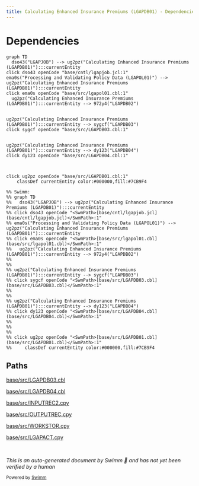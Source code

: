 ```yaml
---
title: Calculating Enhanced Insurance Premiums (LGAPDB01) - Dependencies
---
```

# Dependencies

```mermaid
graph TD
  dso43("LGAPJOB") --> ug2pz("Calculating Enhanced Insurance Premiums (LGAPDB01)"):::currentEntity
click dso43 openCode "base/cntl/lgapjob.jcl:1"
ema0s("Processing and Validating Policy Data (LGAPOL01)") --> ug2pz("Calculating Enhanced Insurance Premiums (LGAPDB01)"):::currentEntity
click ema0s openCode "base/src/lgapol01.cbl:1"
  ug2pz("Calculating Enhanced Insurance Premiums (LGAPDB01)"):::currentEntity --> 972y4("LGAPDB02")
  
  
ug2pz("Calculating Enhanced Insurance Premiums (LGAPDB01)"):::currentEntity --> sygcf("LGAPDB03")
click sygcf openCode "base/src/LGAPDB03.cbl:1"
  
  
ug2pz("Calculating Enhanced Insurance Premiums (LGAPDB01)"):::currentEntity --> dy123("LGAPDB04")
click dy123 openCode "base/src/LGAPDB04.cbl:1"
  
  
  
click ug2pz openCode "base/src/LGAPDB01.cbl:1"
    classDef currentEntity color:#000000,fill:#7CB9F4

%% Swimm:
%% graph TD
%%   dso43("LGAPJOB") --> ug2pz("Calculating Enhanced Insurance Premiums (LGAPDB01)"):::currentEntity
%% click dso43 openCode "<SwmPath>[base/cntl/lgapjob.jcl](base/cntl/lgapjob.jcl)</SwmPath>:1"
%% ema0s("Processing and Validating Policy Data (LGAPOL01)") --> ug2pz("Calculating Enhanced Insurance Premiums (LGAPDB01)"):::currentEntity
%% click ema0s openCode "<SwmPath>[base/src/lgapol01.cbl](base/src/lgapol01.cbl)</SwmPath>:1"
%%   ug2pz("Calculating Enhanced Insurance Premiums (LGAPDB01)"):::currentEntity --> 972y4("LGAPDB02")
%%   
%%   
%% ug2pz("Calculating Enhanced Insurance Premiums (LGAPDB01)"):::currentEntity --> sygcf("LGAPDB03")
%% click sygcf openCode "<SwmPath>[base/src/LGAPDB03.cbl](base/src/LGAPDB03.cbl)</SwmPath>:1"
%%   
%%   
%% ug2pz("Calculating Enhanced Insurance Premiums (LGAPDB01)"):::currentEntity --> dy123("LGAPDB04")
%% click dy123 openCode "<SwmPath>[base/src/LGAPDB04.cbl](base/src/LGAPDB04.cbl)</SwmPath>:1"
%%   
%%   
%%   
%% click ug2pz openCode "<SwmPath>[base/src/LGAPDB01.cbl](base/src/LGAPDB01.cbl)</SwmPath>:1"
%%     classDef currentEntity color:#000000,fill:#7CB9F4
```

## Paths

<SwmPath>[base/src/LGAPDB03.cbl](base/src/LGAPDB03.cbl)</SwmPath>

<SwmPath>[base/src/LGAPDB04.cbl](base/src/LGAPDB04.cbl)</SwmPath>

<SwmPath>[base/src/INPUTREC2.cpy](base/src/INPUTREC2.cpy)</SwmPath>

<SwmPath>[base/src/OUTPUTREC.cpy](base/src/OUTPUTREC.cpy)</SwmPath>

<SwmPath>[base/src/WORKSTOR.cpy](base/src/WORKSTOR.cpy)</SwmPath>

<SwmPath>[base/src/LGAPACT.cpy](base/src/LGAPACT.cpy)</SwmPath>

&nbsp;

*This is an auto-generated document by Swimm 🌊 and has not yet been verified by a human*

<SwmMeta version="3.0.0" repo-id="Z2l0aHViJTNBJTNBU3dpbW1pby1nZW5hcHAtbW90b3IlM0ElM0FHaXJpLVN3aW1t" repo-name="Swimmio-genapp-motor"><sup>Powered by [Swimm](https://app.swimm.io/)</sup></SwmMeta>

